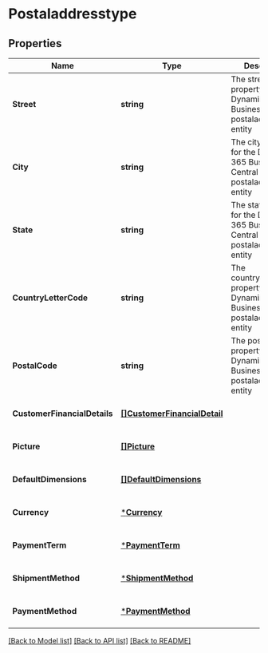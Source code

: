 # Postaladdresstype

## Properties
Name | Type | Description | Notes
------------ | ------------- | ------------- | -------------
**Street** | **string** | The street property for the Dynamics 365 Business Central postaladdresstype entity | [optional] [default to null]
**City** | **string** | The city property for the Dynamics 365 Business Central postaladdresstype entity | [optional] [default to null]
**State** | **string** | The state property for the Dynamics 365 Business Central postaladdresstype entity | [optional] [default to null]
**CountryLetterCode** | **string** | The countryLetterCode property for the Dynamics 365 Business Central postaladdresstype entity | [optional] [default to null]
**PostalCode** | **string** | The postalCode property for the Dynamics 365 Business Central postaladdresstype entity | [optional] [default to null]
**CustomerFinancialDetails** | [**[]CustomerFinancialDetail**](customerFinancialDetail.md) |  | [optional] [default to null]
**Picture** | [**[]Picture**](picture.md) |  | [optional] [default to null]
**DefaultDimensions** | [**[]DefaultDimensions**](defaultDimensions.md) |  | [optional] [default to null]
**Currency** | [***Currency**](currency.md) |  | [optional] [default to null]
**PaymentTerm** | [***PaymentTerm**](paymentTerm.md) |  | [optional] [default to null]
**ShipmentMethod** | [***ShipmentMethod**](shipmentMethod.md) |  | [optional] [default to null]
**PaymentMethod** | [***PaymentMethod**](paymentMethod.md) |  | [optional] [default to null]

[[Back to Model list]](../README.md#documentation-for-models) [[Back to API list]](../README.md#documentation-for-api-endpoints) [[Back to README]](../README.md)


